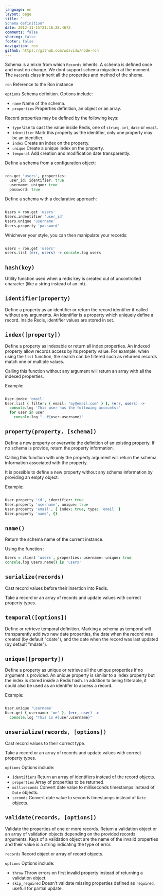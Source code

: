 ```yaml
---
language: en
layout: page
title: "
Schema definition"
date: 2012-11-15T21:16:28.467Z
comments: false
sharing: false
footer: false
navigation: ron
github: https://github.com/wdavidw/node-ron
---
```



Schema is a mixin from which `Records` inherits. A schema is defined once 
and must no change. We dont support schema migration at the moment. The `Records`
class inherit all the properties and method of the shema.

`ron`               Reference to the Ron instance   

`options`           Schema definition. Options include:   

*   `name`          Name of the schema.   
*   `properties`    Properties definition, an object or an array.   

Record properties may be defined by the following keys:   

*   `type`          Use to cast the value inside Redis, one of `string`, `int`, `date` or `email`.   
*   `identifier`    Mark this property as the identifier, only one property may be an identifier.   
*   `index`         Create an index on the property.   
*   `unique`        Create a unique index on the property.   
*   `temporal`      Add creation and modification date transparently.   

Define a schema from a configuration object:   
```coffeescript

ron.get 'users', properties: 
  user_id: identifier: true
  username: unique: true
  password: true

```
Define a schema with a declarative approach:   
```coffeescript

Users = ron.get 'users'
Users.indentifier 'user_id'
Users.unique 'username'
Users.property 'password'

```
Whichever your style, you can then manipulate your records:   
```coffeescript

users = ron.get 'users'
users.list (err, users) -> console.log users
```

<a name="hash"></a>
`hash(key)`
-------------
Utility function used when a redis key is created out of 
uncontrolled character (like a string instead of an int).


<a name="identifier"></a>
`identifier(property)`
------------------------
Define a property as an identifier or return the record identifier if
called without any arguments. An identifier is a property which uniquely 
define a record. Inside Redis, identifier values are stored in set.   


<a name="index"></a>
`index([property])`
-------------------
Define a property as indexable or return all index properties. An 
indexed property allow records access by its property value. For example,
when using the `list` function, the search can be filtered such as returned
records match one or multiple values.   

Calling this function without any argument will return an array with all the 
indexed properties.   

Example:
```coffeescript

User.index 'email'
User.list { filter: { email: 'my@email.com' } }, (err, users) ->
  console.log 'This user has the following accounts:'
  for user in user
    console.log "- #{user.username}"
```


<a name="property"></a>
`property(property, [schema])`
------------------------------
Define a new property or overwrite the definition of an
existing property. If no schema is provide, return the
property information.   

Calling this function with only the property argument will return the schema
information associated with the property.   

It is possible to define a new property without any schema information by 
providing an empty object.   

Example:   
```coffeescript

User.property 'id', identifier: true
User.property 'username', unique: true
User.property 'email', { index: true, type: 'email' }
User.property 'name', {}
```


<a name="name"></a>
`name()`
--------
Return the schema name of the current instance.

Using the function :
```coffeescript
Users = client 'users', properties: username: unique: true
console.log Users.name() is 'users'
```


<a name="serialize"></a>
`serialize(records)`
--------------------
Cast record values before their insertion into Redis.

Take a record or an array of records and update values with correct 
property types.


<a name="temporal"></a>
`temporal([options])` 
---------------------
Define or retrieve temporal definition. Marking a schema as 
temporal will transparently add two new date properties, the 
date when the record was created (by default "cdate"), and the date 
when the record was last updated (by default "mdate").


<a name="unique"></a>
`unique([property])`
--------------------
Define a property as unique or retrieve all the unique properties if no 
argument is provided. An unique property is similar to a index
property but the index is stored inside a Redis hash. In addition to being 
filterable, it could also be used as an identifer to access a record.

Example:
```coffeescript

User.unique 'username'
User.get { username: 'me' }, (err, user) ->
  console.log "This is #{user.username}"
```


<a name="unserialize"></a>
`unserialize(records, [options])`
---------------------------------
Cast record values to their correct type.   

Take a record or an array of records and update values with correct 
property types.   

`options`             Options include:   

*   `identifiers`     Return an array of identifiers instead of the record objects.  
*   `properties`      Array of properties to be returned.  
*   `milliseconds`    Convert date value to milliseconds timestamps instead of `Date` objects.   
*   `seconds`         Convert date value to seconds timestamps instead of `Date` objects.   


<a name="validate"></a>
`validate(records, [options])`
------------------------------
Validate the properties of one or more records. Return a validation 
object or an array of validation objects depending on the provided 
records arguments. Keys of a validation object are the name of the invalid 
properties and their value is a string indicating the type of error.   

`records`             Record object or array of record objects.   

`options`             Options include:   

*   `throw`           Throw errors on first invalid property instead of returning a validation object.   
*   `skip_required`   Doesn't validate missing properties defined as `required`, usefull for partial update.   


